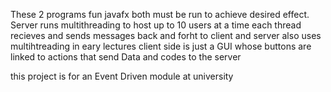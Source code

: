 These 2 programs fun javafx   both must be run to achieve desired effect.
Server runs multithreading to host up to 10 users at a time   each thread recieves and sends messages back and forht to client and server also uses multihtreading in eary lectures 
client side is just a GUI whose buttons are linked to actions that send Data and codes to the server 

this project is for an Event Driven module at university
